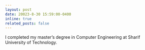 ```yaml
---
layout: post
date: 20023-8-30 15:59:00-0400
inline: true
related_posts: false
---
```


I completed my master’s degree in Computer Engineering at Sharif University of Technology. 

